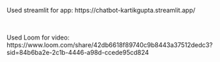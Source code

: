 <p
  >Used streamlit for app: https://chatbot-kartikgupta.streamlit.app/
</p>

<br>

<p>
  Used Loom for video: https://www.loom.com/share/42db6618f89740c9b8443a37512dedc3?sid=84b6ba2e-2c1b-4446-a98d-ccede95cd824
</p>

